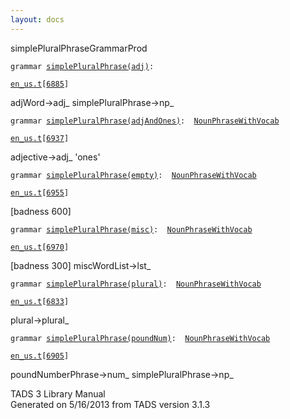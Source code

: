 ```yaml
---
layout: docs
---
```

<span class="title">simplePluralPhrase</span><span class="type">GrammarProd</span>

`grammar `<span class="classExtLink">[`simplePluralPhrase(adj)`](../object/simplePluralPhrase(adj).html)</span>` : `

[`en_us.t`](../file/en_us.t.html)`[`[`6885`](../source/en_us.t.html#6885)`]`



adjWord-\>adj\_ simplePluralPhrase-\>np\_



`grammar `<span class="classExtLink">[`simplePluralPhrase(adjAndOnes)`](../object/simplePluralPhrase(adjAndOnes).html)</span>` :   `[`NounPhraseWithVocab`](../object/NounPhraseWithVocab.html)

[`en_us.t`](../file/en_us.t.html)`[`[`6937`](../source/en_us.t.html#6937)`]`



adjective-\>adj\_ 'ones'  



`grammar `<span class="classExtLink">[`simplePluralPhrase(empty)`](../object/simplePluralPhrase(empty).html)</span>` :   `[`NounPhraseWithVocab`](../object/NounPhraseWithVocab.html)

[`en_us.t`](../file/en_us.t.html)`[`[`6955`](../source/en_us.t.html#6955)`]`



\[badness 600\]



`grammar `<span class="classExtLink">[`simplePluralPhrase(misc)`](../object/simplePluralPhrase(misc).html)</span>` :   `[`NounPhraseWithVocab`](../object/NounPhraseWithVocab.html)

[`en_us.t`](../file/en_us.t.html)`[`[`6970`](../source/en_us.t.html#6970)`]`



\[badness 300\] miscWordList-\>lst\_



`grammar `<span class="classExtLink">[`simplePluralPhrase(plural)`](../object/simplePluralPhrase(plural).html)</span>` :   `[`NounPhraseWithVocab`](../object/NounPhraseWithVocab.html)

[`en_us.t`](../file/en_us.t.html)`[`[`6833`](../source/en_us.t.html#6833)`]`



plural-\>plural\_



`grammar `<span class="classExtLink">[`simplePluralPhrase(poundNum)`](../object/simplePluralPhrase(poundNum).html)</span>` :   `[`NounPhraseWithVocab`](../object/NounPhraseWithVocab.html)

[`en_us.t`](../file/en_us.t.html)`[`[`6905`](../source/en_us.t.html#6905)`]`



poundNumberPhrase-\>num\_ simplePluralPhrase-\>np\_  





TADS 3 Library Manual  
Generated on 5/16/2013 from TADS version 3.1.3


